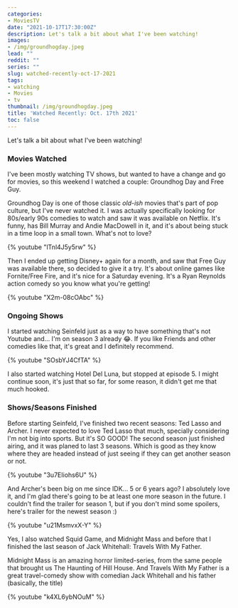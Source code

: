 ```yaml
---
categories:
- MoviesTV
date: "2021-10-17T17:30:00Z"
description: Let's talk a bit about what I've been watching!
images:
- /img/groundhogday.jpeg
lead: ""
reddit: ""
series: ""
slug: watched-recently-oct-17-2021
tags:
- watching
- Movies
- tv
thumbnail: /img/groundhogday.jpeg
title: 'Watched Recently: Oct. 17th 2021'
toc: false
---
```

Let's talk a bit about what I've been watching!

<!--more-->

### Movies Watched

I've been mostly watching TV shows, but wanted to have a change and go for movies, so this weekend I watched a couple: Groundhog Day and Free Guy.

Groundhog Day is one of those classic _old-ish_ movies that's part of pop culture, but I've never watched it. I was actually specifically looking for 80s/early 90s comedies to watch and saw it was available on Netflix. It's funny, has Bill Murray and Andie MacDowell in it, and it's about being stuck in a time loop in a small town. What's not to love?

{% youtube "lTnl4J5y5rw" %}

Then I ended up getting Disney+ again for a month, and saw that Free Guy was available there, so decided to give it a try. It's about online games like Fornite/Free Fire, and it's nice for a Saturday evening. It's a Ryan Reynolds action comedy so you know what you're getting!

{% youtube "X2m-08cOAbc" %}

### Ongoing Shows

I started watching Seinfeld just as a way to have something that's not Youtube and... I'm on season 3 already 😂. If you like Friends and other comedies like that, it's great and I definitely recommend.

{% youtube "SOsbYJ4CfTA" %}

I also started watching Hotel Del Luna, but stopped at episode 5. I might continue soon, it's just that so far, for some reason, it didn't get me that much hooked.

### Shows/Seasons Finished

Before starting Seinfeld, I've finished two recent seasons: Ted Lasso and Archer. I never expected to love Ted Lasso that much, specially considering I'm not big into sports. But it's SO GOOD! The second season just finished airing, and it was planed to last 3 seasons. Which is good as they know where they are headed instead of just seeing if they can get another season or not.

{% youtube "3u7EIiohs6U" %}

And Archer's been big on me since IDK... 5 or 6 years ago? I absolutely love it, and I'm glad there's going to be at least one more season in the future. I couldn't find the trailer for season 1, but if you don't mind some spoilers, here's trailer for the newest season :)

{% youtube "u21MsmvxX-Y" %}

Yes, I also watched Squid Game, and Midnight Mass and before that I finished the last season of Jack Whitehall: Travels With My Father.

Midnight Mass is an amazing horror limited-series, from the same people that brought us The Haunting of Hill House. And Travels With My Father is a great travel-comedy show with comedian Jack Whitehall and his father (basically, the title)

{% youtube "k4XL6ybNOuM" %}